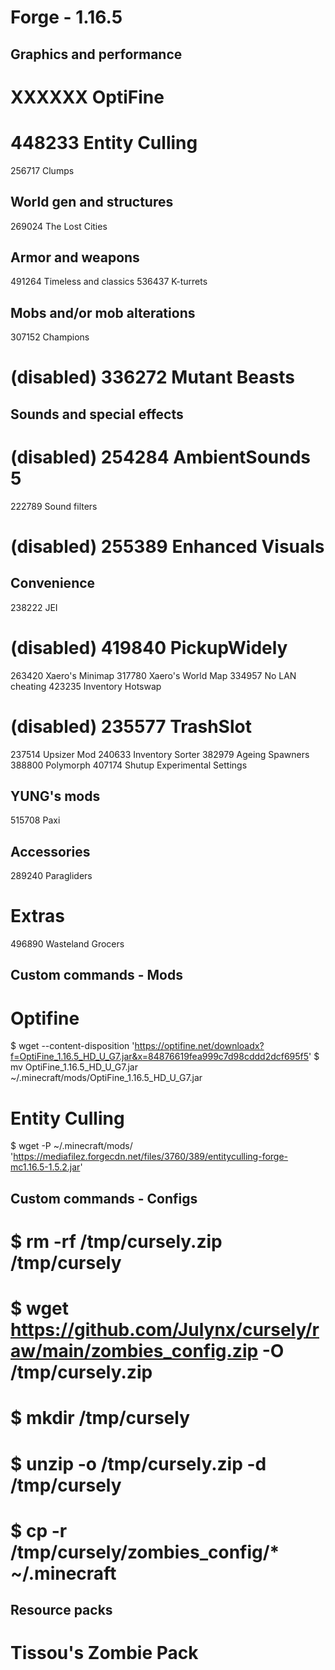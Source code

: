 ##
# Forge - 1.16.5
##

## Graphics and performance

# XXXXXX OptiFine
# 448233 Entity Culling
256717 Clumps

## World gen and structures

269024 The Lost Cities

## Armor and weapons

491264 Timeless and classics
536437 K-turrets

## Mobs and/or mob alterations

307152 Champions
# (disabled) 336272 Mutant Beasts

## Sounds and special effects

# (disabled) 254284 AmbientSounds 5
222789 Sound filters
# (disabled) 255389 Enhanced Visuals

## Convenience

238222 JEI
# (disabled) 419840 PickupWidely
263420 Xaero's Minimap
317780 Xaero's World Map
334957 No LAN cheating
423235 Inventory Hotswap
# (disabled) 235577 TrashSlot
237514 Upsizer Mod
240633 Inventory Sorter
382979 Ageing Spawners
388800 Polymorph
407174 Shutup Experimental Settings

## YUNG's mods

515708 Paxi

## Accessories

289240 Paragliders

# Extras

496890 Wasteland Grocers

## Custom commands - Mods

# Optifine
$ wget --content-disposition 'https://optifine.net/downloadx?f=OptiFine_1.16.5_HD_U_G7.jar&x=84876619fea999c7d98cddd2dcf695f5'
$ mv OptiFine_1.16.5_HD_U_G7.jar ~/.minecraft/mods/OptiFine_1.16.5_HD_U_G7.jar

# Entity Culling
$ wget -P ~/.minecraft/mods/ 'https://mediafilez.forgecdn.net/files/3760/389/entityculling-forge-mc1.16.5-1.5.2.jar'

## Custom commands - Configs

# $ rm -rf /tmp/cursely.zip /tmp/cursely
# $ wget https://github.com/Julynx/cursely/raw/main/zombies_config.zip -O /tmp/cursely.zip
# $ mkdir /tmp/cursely
# $ unzip -o /tmp/cursely.zip -d /tmp/cursely
# $ cp -r /tmp/cursely/zombies_config/* ~/.minecraft

## Resource packs

# Tissou's Zombie Pack

